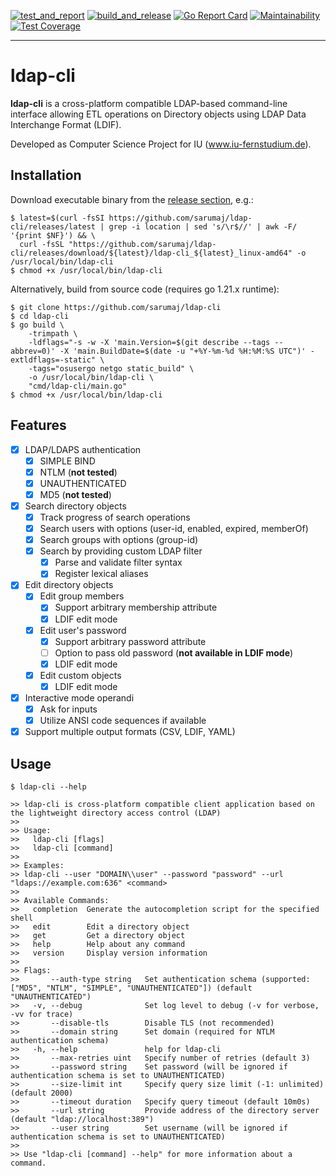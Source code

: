 [![test_and_report](https://github.com/sarumaj/ldap-cli/actions/workflows/test_and_report.yml/badge.svg)](https://github.com/sarumaj/ldap-cli/actions/workflows/test_and_report.yml)
[![build_and_release](https://github.com/sarumaj/ldap-cli/actions/workflows/build_and_release.yml/badge.svg)](https://github.com/sarumaj/ldap-cli/actions/workflows/build_and_release.yml)
[![Go Report Card](https://goreportcard.com/badge/github.com/sarumaj/ldap-cli)](https://goreportcard.com/report/github.com/sarumaj/ldap-cli)
[![Maintainability](https://img.shields.io/codeclimate/maintainability-percentage/sarumaj/ldap-cli.svg)](https://codeclimate.com/github/sarumaj/ldap-cli/maintainability)
[![Test Coverage](https://api.codeclimate.com/v1/badges/147f265284b27931c2d2/test_coverage)](https://codeclimate.com/github/sarumaj/ldap-cli/test_coverage)

---

# ldap-cli

**ldap-cli** is a cross-platform compatible LDAP-based command-line interface allowing ETL operations on Directory objects using LDAP Data Interchange Format (LDIF).

Developed as Computer Science Project for IU (www.iu-fernstudium.de).

## Installation

Download executable binary from the [release section](https://github.com/sarumaj/ldap-cli/releases/latest), e.g.:

```console
$ latest=$(curl -fsSI https://github.com/sarumaj/ldap-cli/releases/latest | grep -i location | sed 's/\r$//' | awk -F/ '{print $NF}') && \
  curl -fsSL "https://github.com/sarumaj/ldap-cli/releases/download/${latest}/ldap-cli_${latest}_linux-amd64" -o /usr/local/bin/ldap-cli
$ chmod +x /usr/local/bin/ldap-cli
```

Alternatively, build from source code (requires go 1.21.x runtime):

```console
$ git clone https://github.com/sarumaj/ldap-cli
$ cd ldap-cli
$ go build \
    -trimpath \
    -ldflags="-s -w -X 'main.Version=$(git describe --tags --abbrev=0)' -X 'main.BuildDate=$(date -u "+%Y-%m-%d %H:%M:%S UTC")' -extldflags=-static" \
    -tags="osusergo netgo static_build" \
    -o /usr/local/bin/ldap-cli \
    "cmd/ldap-cli/main.go"
$ chmod +x /usr/local/bin/ldap-cli
```

## Features

- [x] LDAP/LDAPS authentication
  - [x] SIMPLE BIND
  - [x] NTLM (**not tested**)
  - [x] UNAUTHENTICATED
  - [x] MD5 (**not tested**)
- [x] Search directory objects
  - [x] Track progress of search operations
  - [x] Search users with options (user-id, enabled, expired, memberOf)
  - [x] Search groups with options (group-id)
  - [x] Search by providing custom LDAP filter
    - [x] Parse and validate filter syntax
    - [x] Register lexical aliases
- [x] Edit directory objects
  - [x] Edit group members
    - [x] Support arbitrary membership attribute
    - [x] LDIF edit mode
  - [x] Edit user's password
    - [x] Support arbitrary password attribute
    - [ ] Option to pass old password (**not available in LDIF mode**)
    - [x] LDIF edit mode
  - [x] Edit custom objects
    - [x] LDIF edit mode
- [x] Interactive mode operandi
  - [x] Ask for inputs
  - [x] Utilize ANSI code sequences if available
- [x] Support multiple output formats (CSV, LDIF, YAML)

## Usage

```console
$ ldap-cli --help

>> ldap-cli is cross-platform compatible client application based on the lightweight directory access control (LDAP)
>>
>> Usage:
>>   ldap-cli [flags]
>>   ldap-cli [command]
>>
>> Examples:
>> ldap-cli --user "DOMAIN\\user" --password "password" --url "ldaps://example.com:636" <command>
>>
>> Available Commands:
>>   completion  Generate the autocompletion script for the specified shell
>>   edit        Edit a directory object
>>   get         Get a directory object
>>   help        Help about any command
>>   version     Display version information
>>
>> Flags:
>>       --auth-type string   Set authentication schema (supported: ["MD5", "NTLM", "SIMPLE", "UNAUTHENTICATED"]) (default "UNAUTHENTICATED")
>>   -v, --debug              Set log level to debug (-v for verbose, -vv for trace)
>>       --disable-tls        Disable TLS (not recommended)
>>       --domain string      Set domain (required for NTLM authentication schema)
>>   -h, --help               help for ldap-cli
>>       --max-retries uint   Specify number of retries (default 3)
>>       --password string    Set password (will be ignored if authentication schema is set to UNAUTHENTICATED)
>>       --size-limit int     Specify query size limit (-1: unlimited) (default 2000)
>>       --timeout duration   Specify query timeout (default 10m0s)
>>       --url string         Provide address of the directory server (default "ldap://localhost:389")
>>       --user string        Set username (will be ignored if authentication schema is set to UNAUTHENTICATED)
>>
>> Use "ldap-cli [command] --help" for more information about a command.
```
